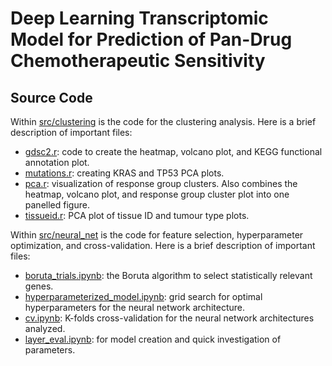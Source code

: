 # Deep Learning Transcriptomic Model for Prediction of Pan-Drug Chemotherapeutic Sensitivity
## Source Code

Within [src/clustering](src/clustering) is the code for the clustering analysis. Here is a brief description of important files:
- [gdsc2.r](src/clustering/gdsc2.r): code to create the heatmap, volcano plot, and KEGG functional annotation plot.
- [mutations.r](src/clustering/mutations.r): creating KRAS and TP53 PCA plots.
- [pca.r](src/clustering/pca.r): visualization of response group clusters. Also combines the heatmap, volcano plot, and response group cluster plot into one panelled figure.
- [tissueid.r](src/clustering/tissueid.r): PCA plot of tissue ID and tumour type plots.

Within [src/neural_net](src/neural_net) is the code for feature selection, hyperparameter optimization, and cross-validation. Here is a brief description of important files:
- [boruta_trials.ipynb](src/neural_net/boruta_trials.ipynb): the Boruta algorithm to select statistically relevant genes.
- [hyperparameterized_model.ipynb](src/neural_net/hyperparameterized_model.ipynb): grid search for optimal hyperparameters for the neural network architecture.
- [cv.ipynb](src/neural_net/cv.ipynb): K-folds cross-validation for the neural network architectures analyzed.
- [layer_eval.ipynb](src/neural_net/layer_eval.ipynb): for model creation and quick investigation of parameters.
